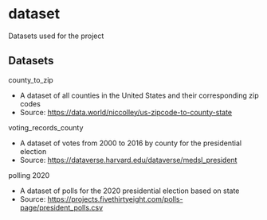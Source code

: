 # dataset
Datasets used for the project

## Datasets

county_to_zip
- A dataset of all counties in the United States and their corresponding zip codes
- Source: https://data.world/niccolley/us-zipcode-to-county-state

voting_records_county
- A dataset of votes from 2000 to 2016 by county for the presidential election
- Source: https://dataverse.harvard.edu/dataverse/medsl_president

polling 2020
- A dataset of polls for the 2020 presidential election based on state
- Source: https://projects.fivethirtyeight.com/polls-page/president_polls.csv
